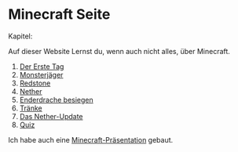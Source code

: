 # Minecraft Seite
    
Kapitel:
 
 Auf dieser Website Lernst du, wenn auch nicht alles, über Minecraft.
 
1. [Der Erste Tag](oberwelt.md)
1. [Monsterjäger](monsterjäger.md)
1. [Redstone](redstone.md)
1. [Nether](nether.md)
1. [Enderdrache besiegen](end.md)
1. [Tränke](tränke.md)
1. [Das Nether-Update](netherupdate.md)
1. [Quiz](quiz.md)

Ich habe auch eine [Minecraft-Präsentation](https://gitpitch.com/teepau/minesite) gebaut. 
